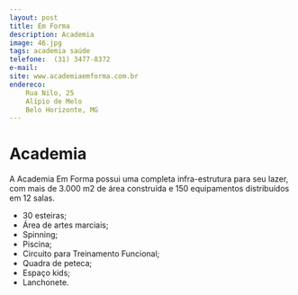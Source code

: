 ```yaml
---
layout: post
title: Em Forma
description: Academia
image: 46.jpg
tags: academia saúde 
telefone:  (31) 3477-8372
e-mail: 
site: www.academiaemforma.com.br
endereco: 
    Rua Nilo, 25
    Alípio de Melo 
    Belo Horizonte, MG
---
```


# Academia 

A Academia Em Forma possui uma completa infra-estrutura para seu lazer, com mais de 3.000 m2 de área construída e
150 equipamentos distribuídos em 12 salas. 

* 30 esteiras;
* Área de artes marciais;
* Spinning;
* Piscina;
* Circuito para Treinamento Funcional;
* Quadra de peteca;
* Espaço kids;
* Lanchonete. 